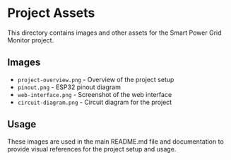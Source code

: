 # Project Assets

This directory contains images and other assets for the Smart Power Grid Monitor project.

## Images

- `project-overview.png` - Overview of the project setup
- `pinout.png` - ESP32 pinout diagram
- `web-interface.png` - Screenshot of the web interface
- `circuit-diagram.png` - Circuit diagram for the project

## Usage

These images are used in the main README.md file and documentation to provide visual references for the project setup and usage. 